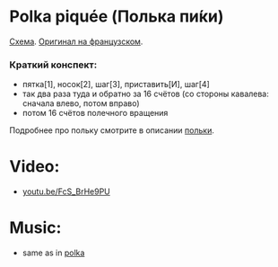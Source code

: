 Polka piquée (Полька пи́ки)
========
[Схема](https://translate.google.ru/translate?hl=en&sl=fr&tl=ru&u=http%3A%2F%2Fdansesbretonnes.gwalarn.org%2Fdanses%2Fpolka_piquee.html&sandbox=1). [Оригинал на французском](http://dansesbretonnes.gwalarn.org/danses/polka_piquee.html).

### Краткий конспект:

- пятка[1], носок[2], шаг[3], приставить[И], шаг[4]
- так два раза туда и обратно за 16 счётов (со стороны кавалева: сначала влево, потом вправо)
- потом 16 счётов полечного вращения

Подробнее про польку смотрите в описании [польки](polka.md).

Video:
======
- [youtu.be/FcS_BrHe9PU](https://www.youtube.com/watch?v=FcS_BrHe9PU)

Music:
======
- same as in [polka](polka.md)
